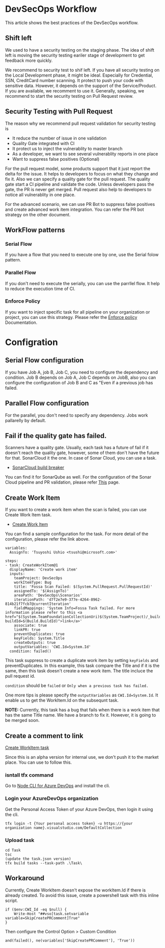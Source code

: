 # DevSecOps Workflow

This article shows the best practices of the DevSecOps workflow. 

## Shift left

We used to have a security testing on the staging phase. The idea of shift left is moving the security testing eariler stage of development to get feedback more quickly. 


We recommend to security test to shif left. If you have all security testing on the Local Development phase, it might be ideal. Especially for Credential, SSN, CreditCard number scanning. It protect to push your code with sensitive data. However, it depends on the support of the Service/Product. 
If you are available, we recomment to use it. Generally, speaking, we recommend to start the security testing on Pull Request review. 

## Security Testing with Pull Request

The reason why we recommend pull request validation for security testing is 

* It reduce the number of issue in one validation
* Quality Gate integrated with CI
* It protect us to inject the vulnerablity to master branch
* As a developer, we want to see several vulnerablity reports in one place
* Want to suppress false positives (Optional)

For the pull request model, some products support that it just report the delta for the issue. 
It helps to developers to focus on what they change and fix it. Also we can specify a quality gate for the pull request. The quality gate start a CI pipeline and validate the code. Unless developers pass the gate, 
the PR is never get merged. Pull request also help to developers to notice all vulnerablity in one place. 

For the advanced scenario, we can use PR Bot to suppress false positives and create advanced work item integration. You can refer the PR bot strategy on the other document.

## WorkFlow patterns

### Serial Flow 

If you have a flow that you need to execute one by one, use the Serial folow pattern.

### Parallel Flow

If you don't need to execute the serially, you can use the parrllel flow. It help to reduce the execution time of CI.

### Enforce Policy

If you want to inject specific task for all pipeline on your organization or project, you can use this strategy. 
Please refer the [Enforce policy](../enforce%2Fpolicy/README.md) Documentation. 

# Configration 

## Serial Flow configuration 

If you have Job A, job B, Job C, you need to configure the dependency and condition. 
Job B depends on Job A, Job C depends on JobB, also you can configure the configuration of Job B and C as "Even if a previous job has failed. 

## Parallel Flow configuration 

For the parallel, you don't need to specify any dependency. Jobs work pallarelly by default.

## Fail if the quality gate has failed. 

Scanners have a quality gate. Usually, each task has a future of fail if it doesn't reach the quality gate, however, some of them don't have the future for that. 
SonarCloud it the one. In case of Sonar Cloud, you can use a task. 

* [SonarCloud build breaker](https://marketplace.visualstudio.com/items?itemName=SimondeLang.sonarcloud-buildbreaker) 

You can find it for SonarQube as well. For the configuration of the Sonar Cloud pipeline and PR validation, please refer [This]() page. 

## Create Work Item 

If you want to create a work item when the scan is failed, you can use Create Work Item task. 

* [Create Work Item](https://marketplace.visualstudio.com/items?itemName=mspremier.CreateWorkItem)

You can find a sample configuration for the task. For more detail of the configuration, please refer the link above. 

```
variables:
  AssignTo: 'Tsuyoshi Ushio <tsushi@microsoft.com>'

steps:
- task: CreateWorkItem@1
  displayName: 'Create work item'
  inputs:
    teamProject: DevSecOps
    workItemType: Bug
    title: 'Fossa Scan Failed: $(System.PullRequest.PullRequestId)'
    assignedTo: '$(AssignTo)'
    areaPath: 'DevSecOps\Scenarios'
    iterationPath: 'd7f2e7e9-377e-4264-8962-814b21f7fcb7@currentIteration'
    fieldMappings: 'System Info=Fossa Task failed. For more information please refer to this <a href="$(System.TeamFoundationCollectionUri)$(System.TeamProject)/_build/results?buildId=$(Build.BuildId)">link</a>'
    associate: true
    linkPR: true
    preventDuplicates: true
    keyFields: System.Title
    createOutputs: true
    outputVariables: 'CWI.Id=System.Id'
  condition: failed()
```

This task suppress to create a duplicate work item by setting `keyFields` and preventDuplicates. In this example, this task compare the Title and if it is the same, then this task doesn't create a new work item. 
The title incluce the pull request id. 

`condition` should be `failed` or `Only when a previous task has failed.` 

One more tips is please specify the `outputVariables` as `CWI.Id=System.Id`. It enable us to get the WorkItem.Id on the subsequnt task. 


**NOTE:** Currently, this task has a bug that fails when there is a work item that has the same Title name. We have a branch to fix it. However, it is going to be merged soon. 

## Create a comment to link 

[Create WorkItem task](https://dev.azure.com/csedevops/DevSecOps/_git/CreatePRCommentTask?path=%2FREADME.md&version=GBfeature%2Fsimplecomment&_a=preview)

Since this is an alpha version for internal use, we don't push it to the market place. You can use to follow this. 

### isntall tfx command 

Go to [Node CLI for Azure DevOps](https://github.com/Microsoft/tfs-cli) and install the cli. 

### Login your AzureDevOps organization 

Get the Personal Access Token of your Azure DevOps, then login it using the cli. 

```
tfx login -t {Your personal access token} -u https://{your organization name}.visualstudio.com/DefaultCollection
```

### Upload task 

```
cd Task
tsc
(update the task.json version)
tfx build tasks --task-path .\Task\
```

## Workaround 

Currently, Create WorkItem doesn't expose the workItem.Id if there is already created. To avoid this issue, create a powershell task with this inline script. 

```
if ($env:CWI_Id -eq $null) {
    Write-Host "##vso[task.setvariable variable=SkipCreatePRComment]True"
}
```

Then configure the Control Option > Custom Condition 

```
and(failed(), ne(variables['SkipCreatePRComment'], 'True'))
```


